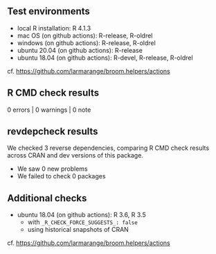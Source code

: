 ## Test environments

* local R installation: R 4.1.3
* mac OS (on github actions): R-release, R-oldrel
* windows (on github actions): R-release, R-oldrel
* ubuntu 20.04 (on github actions): R-release
* ubuntu 18.04 (on github actions): R-devel, R-release, R-oldrel

cf. https://github.com/larmarange/broom.helpers/actions

## R CMD check results

0 errors | 0 warnings | 0 note

## revdepcheck results

We checked 3 reverse dependencies, comparing R CMD check results across CRAN and dev versions of this package.

 * We saw 0 new problems
 * We failed to check 0 packages

## Additional checks

* ubuntu 18.04 (on github actions): R 3.6, R 3.5
    - with `_R_CHECK_FORCE_SUGGESTS_: false`
    - using historical snapshots of CRAN

cf. https://github.com/larmarange/broom.helpers/actions
